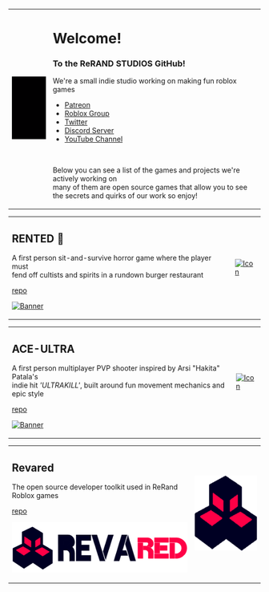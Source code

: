 <table>
<tr><td>
      
<a href=""><img height=125 src="https://github.com/ReRand/.github/blob/main/assets/rerand.gif" alt="logo animation">


</td><td>

# Welcome!
### To the ReRAND STUDIOS GitHub!<br>
We're a small indie studio working on making fun roblox games<br>


- [Patreon](https://patreon.com/ReRandStudios)
- [Roblox Group](https://roblox.com/groups/14978206/ReRand)
- [Twitter](https://twitter.com/ReRandStudios)
- [Discord Server](https://discord.gg/NGGnVZaEtE)
- [YouTube Channel](https://youtube.com/@rerandstudios)

<br>

Below you can see a list of the games and projects we're actively working on<br>
many of them are open source games that allow you to see the secrets and quirks of our work so enjoy!

</td></tr></table>


<table><tr><td>
  
## RENTED 🍔 

A first person sit-and-survive horror game where the player must<br>fend off cultists and spirits in a rundown burger restaurant

[repo](https://github.com/ReRand/RENTED)

<a href="https://www.roblox.com/games/15492975108/RENTED?AssetId=15492975108"><img height=150 src="https://tr.rbxcdn.com/049a08fff43d029c81bdaff3c228d61a/768/432/Image/Png" alt="Banner">

</td><td>

<a href="https://www.roblox.com/games/15492975108/RENTED?AssetId=15492975108"><img height=200 src="https://tr.rbxcdn.com/0e604377a6ff844a3c55c745900db0b1/256/256/Image/Png" alt="Icon">
  
</td></tr></table>



<table><tr><td>
  
## ACE-ULTRA

A first person multiplayer PVP shooter inspired by Arsi "Hakita" Patala's <br>indie hit *'ULTRAKILL'*, built around fun movement mechanics and epic style

[repo](https://github.com/ReRand/ACE-ULTRA)

<a href="https://www.roblox.com/games/15492975108/RENTED?AssetId=15492975108"><img height=150 src="https://tr.rbxcdn.com/b70cc1610d98decf93f9f21e8408f675/768/432/Image/Png" alt="Banner">

</td><td>

<a href="https://www.roblox.com/games/15492975108/RENTED?AssetId=15492975108"><img height=200 src="https://tr.rbxcdn.com/038d2bc3185d0102cad5f1550910914c/256/256/Image/Png" alt="Icon">
  
</td></tr></table>



<table><tr><td>
  
## Revared

The open source developer toolkit used in ReRand Roblox games

[repo](https://github.com/ReRand/Revared)

<a href="https://github.com/ReRand/RbxRevared"><img height=100 src="https://github.com/ReRand/RbxRevared/blob/main/Assets/Revared.png?raw=true" alt="Banner">

</td><td>

<a href="https://github.com/ReRand/RbxRevared"><img height=150 src="https://github.com/ReRand/RbxRevared/blob/main/Assets/Revared%20logo.png?raw=true" alt="Icon">
  
</td></tr></table>
